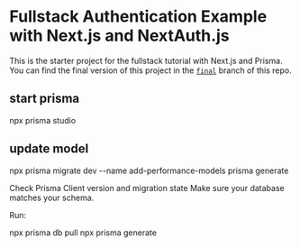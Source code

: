 # Fullstack Authentication Example with Next.js and NextAuth.js

This is the starter project for the fullstack tutorial with Next.js and Prisma. You can find the final version of this project in the [`final`](https://github.com/prisma/blogr-nextjs-prisma/tree/final) branch of this repo.

## start prisma

npx prisma studio

## update model

npx prisma migrate dev --name add-performance-models
prisma generate

Check Prisma Client version and migration state
Make sure your database matches your schema.

Run:

npx prisma db pull
npx prisma generate